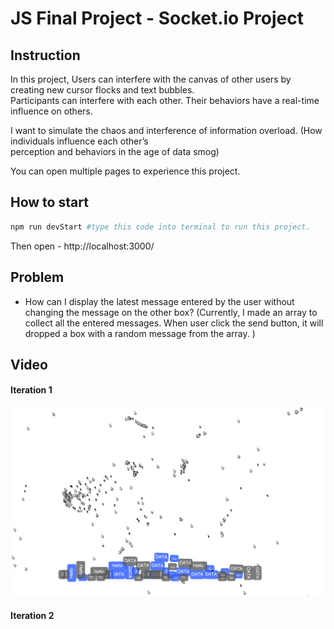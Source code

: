 # JS Final Project - Socket.io Project
## Instruction
In this project, Users can interfere with the canvas of other users by creating new cursor flocks and text bubbles.<br>
Participants can interfere with each other. Their behaviors have a real-time influence on others. <br>

I want to simulate the chaos and interference of information overload. (How individuals influence each other’s<br> perception and behaviors in the age of data smog)

You can open multiple pages to experience this project. 

## How to start

```Bash
npm run devStart #type this code into terminal to run this project.
```
Then open - http://localhost:3000/

## Problem
- How can I display the latest message entered by the user without changing the message on the other box?
(Currently, I made an array to collect all the entered messages.  When user click the send button, it will dropped a box with a random message from the array. )


## Video

#### Iteration 1 
[![scene A](img/s1.png)](https://youtu.be/2RM8t_q-i24)

#### Iteration 2
